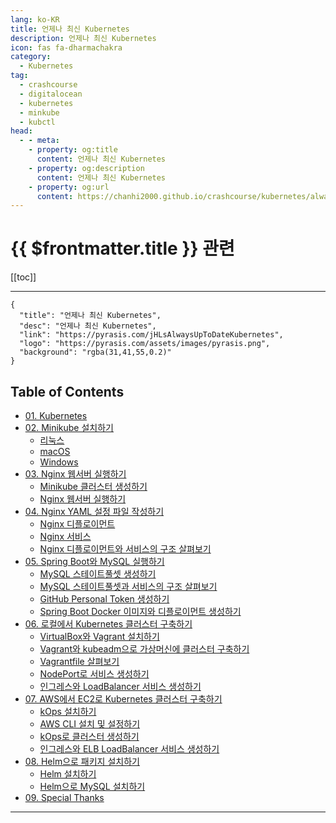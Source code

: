 ```yaml
---
lang: ko-KR
title: 언제나 최신 Kubernetes
description: 언제나 최신 Kubernetes
icon: fas fa-dharmachakra
category:
  - Kubernetes
tag:
  - crashcourse
  - digitalocean
  - kubernetes
  - minkube
  - kubctl
head:
  - - meta:
    - property: og:title
      content: 언제나 최신 Kubernetes
    - property: og:description
      content: 언제나 최신 Kubernetes
    - property: og:url
      content: https://chanhi2000.github.io/crashcourse/kubernetes/always-up-to-date-kubernetes/
---
```


# {{ $frontmatter.title }} 관련

[[toc]]

---

```component VPCard
{
  "title": "언제나 최신 Kubernetes",
  "desc": "언제나 최신 Kubernetes",
  "link": "https://pyrasis.com/jHLsAlwaysUpToDateKubernetes",
  "logo": "https://pyrasis.com/assets/images/pyrasis.png",
  "background": "rgba(31,41,55,0.2)"
}
```

## Table of Contents

- [01. Kubernetes](01.md)
- [02. Minikube 설치하기](02.md)
  - [<FontIcon icon="fa-brands fa-linux"/>리눅스](02A.md)
  - [<FontIcon icon="iconfont icon-macos"/>macOS](02B.md)
  - [<FontIcon icon="fa-brands fa-windows"/>Windows](02C.md)
- [03. Nginx 웹서버 실행하기](03.md)
  - [Minikube 클러스터 생성하기](03A.md)
  - [Nginx 웹서버 실행하기](03B.md)
- [04. Nginx YAML 설정 파일 작성하기](04.md)
  - [Nginx 디플로이먼트](04A.md)
  - [Nginx 서비스](04B.md)
  - [Nginx 디플로이먼트와 서비스의 구조 살펴보기](04C.md)
- [05. Spring Boot와 MySQL 실행하기](05.md)
  - [MySQL 스테이트풀셋 생성하기](05A.md)
  - [MySQL 스테이트풀셋과 서비스의 구조 살펴보기](05B.md)
  - [GitHub Personal Token 생성하기](05C.md)
  - [Spring Boot Docker 이미지와 디플로이먼트 생성하기](05D.md)
- [06. 로컬에서 Kubernetes 클러스터 구축하기](06.md)
  - [VirtualBox와 Vagrant 설치하기](06A.md)
  - [Vagrant와 kubeadm으로 가상머신에 클러스터 구축하기](06A.md)
  - [Vagrantfile 살펴보기](06B.md)
  - [NodePort로 서비스 생성하기](06C.md)
  - [인그레스와 LoadBalancer 서비스 생성하기](06D.md)
- [07. AWS에서 EC2로 Kubernetes 클러스터 구축하기](07.md)
  - [kOps 설치하기](07A.md)
  - [AWS CLI 설치 및 설정하기](07B.md)
  - [kOps로 클러스터 생성하기](07C.md)
  - [인그레스와 ELB LoadBalancer 서비스 생성하기](07D.md)
- [08. Helm으로 패키지 설치하기](08.md)
  - [Helm 설치하기](08A.md)
  - [Helm으로 MySQL 설치하기](08B.md)
- [09. Special Thanks](09.md)

---

<TagLinks />